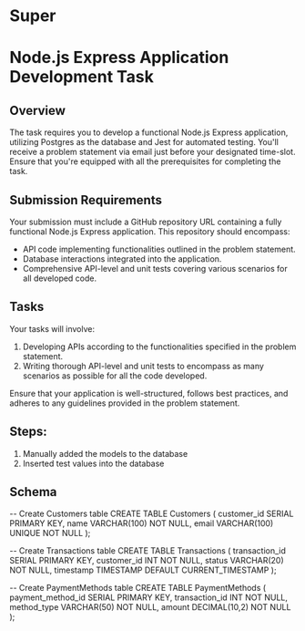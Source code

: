 # Super

# Node.js Express Application Development Task

## Overview
The task requires you to develop a functional Node.js Express application, utilizing Postgres as the database and Jest for automated testing. You'll receive a problem statement via email just before your designated time-slot. Ensure that you're equipped with all the prerequisites for completing the task.

## Submission Requirements
Your submission must include a GitHub repository URL containing a fully functional Node.js Express application. This repository should encompass:
- API code implementing functionalities outlined in the problem statement.
- Database interactions integrated into the application.
- Comprehensive API-level and unit tests covering various scenarios for all developed code.

## Tasks
Your tasks will involve:
1. Developing APIs according to the functionalities specified in the problem statement.
2. Writing thorough API-level and unit tests to encompass as many scenarios as possible for all the code developed.

Ensure that your application is well-structured, follows best practices, and adheres to any guidelines provided in the problem statement.

## Steps:
1. Manually added the models to the database
2. Inserted test values into the database

## Schema
-- Create Customers table
CREATE TABLE Customers (
    customer_id SERIAL PRIMARY KEY,
    name VARCHAR(100) NOT NULL,
    email VARCHAR(100) UNIQUE NOT NULL
);

-- Create Transactions table
CREATE TABLE Transactions (
    transaction_id SERIAL PRIMARY KEY,
    customer_id INT NOT NULL,
    status VARCHAR(20) NOT NULL,
    timestamp TIMESTAMP DEFAULT CURRENT_TIMESTAMP
);

-- Create PaymentMethods table
CREATE TABLE PaymentMethods (
    payment_method_id SERIAL PRIMARY KEY,
    transaction_id INT NOT NULL,
    method_type VARCHAR(50) NOT NULL,
    amount DECIMAL(10,2) NOT NULL
);
